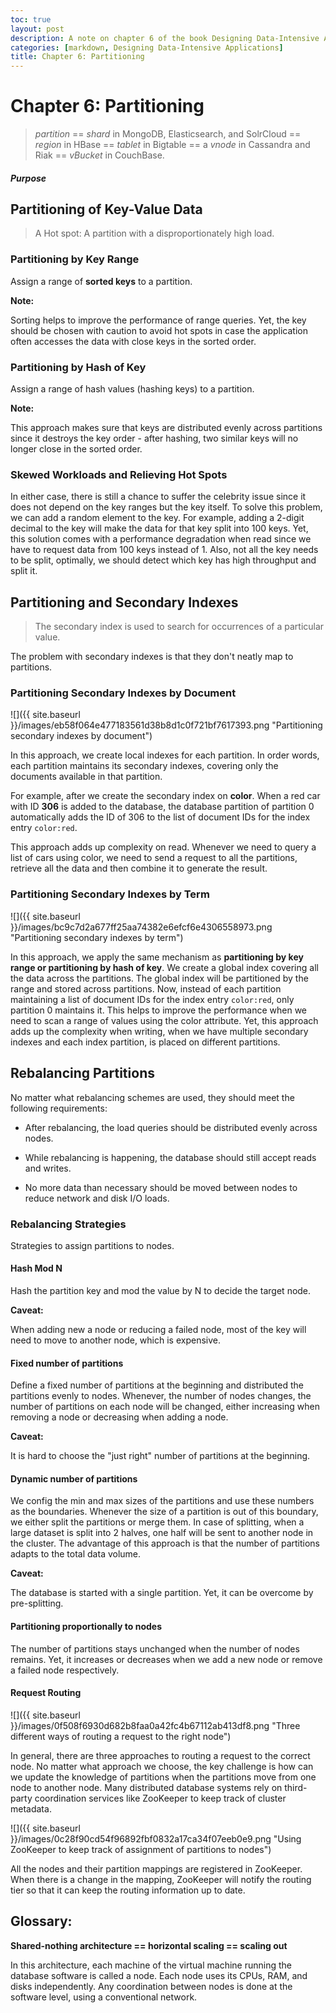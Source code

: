 ```yaml
---
toc: true
layout: post
description: A note on chapter 6 of the book Designing Data-Intensive Applications
categories: [markdown, Designing Data-Intensive Applications]
title: Chapter 6: Partitioning
---
```


# Chapter 6: Partitioning

> *partition* == *shard* in MongoDB, Elasticsearch, and SolrCloud == *region* in HBase == *tablet* in Bigtable == a *vnode* in Cassandra and Riak == *vBucket* in CouchBase.

##### Purpose

## Partitioning of Key-Value Data

> A Hot spot: A partition with a disproportionately high load.

### Partitioning by Key Range

Assign a range of **sorted keys** to a partition.

**Note:**

Sorting helps to improve the performance of range queries. Yet, the key should be chosen with caution to avoid hot spots in case the application often accesses the data with close keys in the sorted order.

### Partitioning by Hash of Key

Assign a range of hash values (hashing keys) to a partition.

**Note:**

This approach makes sure that keys are distributed evenly across partitions since it destroys the key order -  after hashing, two similar keys will no longer close in the sorted order. 

### Skewed Workloads and Relieving Hot Spots

In either case, there is still a chance to suffer the celebrity issue since it does not depend on the key ranges but the key itself. To solve this problem, we can add a random element to the key. For example, adding a 2-digit decimal to the key will make the data for that key split into 100 keys. Yet, this solution comes with a performance degradation when read since we have to request data from 100 keys instead of 1. Also, not all the key needs to be split, optimally, we should detect which key has high throughput and split it.

## Partitioning and Secondary Indexes

> The secondary index is used to search for occurrences of a particular value.

The problem with secondary indexes is that they don't neatly map to partitions.

### Partitioning Secondary Indexes by Document

![]({{ site.baseurl }}/images/eb58f064e477183561d38b8d1c0f721bf7617393.png "Partitioning secondary indexes by document")

In this approach, we create local indexes for each partition. In order words, each partition maintains its secondary indexes, covering only the documents available in that partition.

For example, after we create the secondary index on **color**. When a red car with ID **306** is added to the database, the database partition of partition 0 automatically adds the ID of 306 to the list of document IDs for the index entry `color:red`.

This approach adds up complexity on read. Whenever we need to query a list of cars using color, we need to send a request to all the partitions, retrieve all the data and then combine it to generate the result.

### Partitioning Secondary Indexes by Term

![]({{ site.baseurl }}/images/bc9c7d2a677ff25aa74382e6efcf6e4306558973.png "Partitioning secondary indexes by term")

In this approach, we apply the same mechanism as **partitioning by key range or partitioning by hash of key**. We create a global index covering all the data across the partitions. The global index will be partitioned by the range and stored across partitions. Now, instead of each partition maintaining a list of document IDs for the index entry `color:red`, only partition 0 maintains it. This helps to improve the performance when we need to scan a range of values using the color attribute. Yet, this approach adds up the complexity when writing, when we have multiple secondary indexes and each index partition, is placed on different partitions.

## Rebalancing Partitions

No matter what rebalancing schemes are used, they should meet the following requirements:

- After rebalancing, the load queries should be distributed evenly across nodes.

- While rebalancing is happening, the database should still accept reads and writes.

- No more data than necessary should be moved between nodes to reduce network and disk I/O loads.

### Rebalancing Strategies

Strategies to assign partitions to nodes.

#### Hash Mod N

Hash the partition key and mod the value by N to decide the target node.

**Caveat:**

When adding new a node or reducing a failed node, most of the key will need to move to another node, which is expensive.

#### Fixed number of partitions

Define a fixed number of partitions at the beginning and distributed the partitions evenly to nodes. Whenever, the number of nodes changes, the number of partitions on each node will be changed, either increasing when removing a node or decreasing when adding a node.

**Caveat:**

It is hard to choose the "just right" number of partitions at the beginning.

#### Dynamic number of partitions

We config the min and max sizes of the partitions and use these numbers as the boundaries. Whenever the size of a partition is out of this boundary, we either split the partitions or merge them. In case of splitting, when a large dataset is split into 2 halves, one half will be sent to another node in the cluster. The advantage of this approach is that the number of partitions adapts to the total data volume.

**Caveat:**

The database is started with a single partition. Yet, it can be overcome by pre-splitting.

#### Partitioning proportionally to nodes

The number of partitions stays unchanged when the number of nodes remains. Yet, it increases or decreases when we add a new node or remove a failed node respectively.

#### Request Routing

![]({{ site.baseurl }}/images/0f508f6930d682b8faa0a42fc4b67112ab413df8.png "Three different ways of routing a request to the right node")

In general, there are three approaches to routing a request to the correct node. No matter what approach we choose, the key challenge is how can we update the knowledge of partitions when the partitions move from one node to another node.
Many distributed database systems rely on third-party coordination services like ZooKeeper to keep track of cluster metadata.

![]({{ site.baseurl }}/images/0c28f90cd54f96892fbf0832a17ca34f07eeb0e9.png "Using ZooKeeper to keep track of assignment of partitions to nodes")

All the nodes and their partition mappings are registered in ZooKeeper. When there is a change in the mapping, ZooKeeper will notify the routing tier so that it can keep the routing information up to date.

## Glossary:

**Shared-nothing architecture == horizontal scaling == scaling out**

In this architecture, each machine of the virtual machine running the database software is called a node. Each node uses its CPUs, RAM, and disks independently. Any coordination between nodes is done at the software level, using a conventional network.
